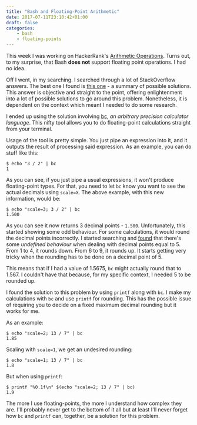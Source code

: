 ```yaml
---
title: "Bash and Floating-Point Arithmetic"
date: 2017-07-11T23:10:42+01:00
draft: false
categories:
    - bash
    - floating-points
---
```


This week I was working on HackerRank's [Arithmetic Operations](https://www.hackerrank.com/challenges/bash-tutorials---arithmetic-operations). Turns out, to my surprise, that Bash **does not** support floating point operations. I had no idea.

Off I went, in my searching. I searched through a lot of StackOverflow answers. The best one I found is [this one](https://unix.stackexchange.com/questions/40786/how-to-do-integer-float-calculations-in-bash-or-other-languages-frameworks) - a summary of possible solutions. This answer is objective and straight to the point, offering enlightenment into a lot of possible solutions to go around this problem. Nonetheless, it is dependent on the context which meant I needed to do some research.

I ended up using the solution involving [bc](https://www.gnu.org/software/bc/manual/html_mono/bc.html), _an arbitrary precision calculator language_. This nifty tool allows you to do floating-point calculations straight from your terminal.

Usage of the tool is pretty simple. You just pipe an expression into it, and it outputs the result of processing said expression. As an example, you can do stuff like this:

```
$ echo "3 / 2" | bc
1
```

As you can see, if you just pipe a usual expressions, it won't produce floating-point types. For that, you need to let `bc` know you want to see the actual decimals using `scale=X`. The above example, with this new information, would be:

```
$ echo "scale=3; 3 / 2" | bc
1.500
```

As you can see it now returns 3 decimal points - `1.500`. Unfortunately, this started showing some odd behaviour. For some calculations, it would round the decimal points incorrectly. I started searching and [found](http://unixetc.co.uk/2014/01/19/bc-rounding-errors/) that there's some _undefined behaviour_ when dealing with decimal points equal to 5. From 1 to 4, it rounds down. From 6 to 9, it rounds up. It starts getting very tricky when the rounding has to be done on a decimal point of 5.

This means that if I had a value of 1.5675, `bc` might actually round that to 1.567. I couldn't have that because, for my specific context, I needed 5 to be rounded up.

I found the solution to this problem by using `printf` along with `bc`. I make my calculations with `bc` and use `printf` for rounding. This has the possible issue of requiring you to decide on a fixed maximum decimal rounding but it works for me.

As an example:

```
$ echo "scale=2; 13 / 7" | bc
1.85
```

Scaling with `scale=1`, we get an undesired rounding:

```
$ echo "scale=1; 13 / 7" | bc
1.8
```

But when using `printf`:

```
$ printf "%0.1f\n" $(echo "scale=2; 13 / 7" | bc)
1.9
```

The more I use floating-points, the more I understand how complex they are. I'll probably never get to the bottom of it all but at least I'll never forget how `bc` and `printf` can, together, be a solution for this problem.
